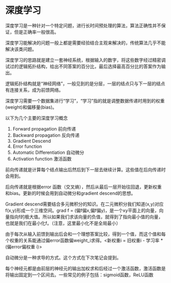 # 深度学习

深度学习是一种针对一个特定问题，进行长时间预处理的算法，算法正确性并不保证，但是正确率一般很高。

深度学习能解决的问题一般上都是需要经验结合主观来解决的，传统算法几乎不能解决该类问题。

深度学习的思路就是建立一套神经系统，根据输入的数字，将这些数字经过精密调试过的逻辑拓扑结构，给出不同答案的百分比，最后选择最高百分比的答案作为输出。

逻辑拓扑结构就是“神经网络”，一般见到的是分层，一层的结点只与下一层的结点有连接关系，成为前馈网络。

深度学习需要一个数据集进行“学习”，“学习”指的就是调整数据传递时用到的权重(weight)和偏移量(bias)。

以下为几个主要的深度学习概念

1. Forward propagation 前向传递
2. Backward propagation 反向传递
3. Gradient Descend 
4. Error function
5. Automatic Differentiation 自动微分
6. Activation function 激活函数

前向传递就是计算每个结点输出后然后到下一层去继续计算。这些值在后向传递时会用到。

后向传递就是根据error 函数（交叉熵），然后从最后一层开始往回退，更新权重和bias。更新的时候会用到自动微分和gradient descend的思想。

Gradient descend需要结合多元微积分的知识。在二元微积分我们知道(x,y)对应f(x,y)形成一个三维空间。grad f = (偏f偏x,偏f偏y)，是一个xy平面上的向量，向量指向f的极大值。所以如果我们求该向量的负值，就得到了指向最小值的向量，也就是我们在最小化f。（注意，这里最小化不是全局最小）

由于每次从输入前馈到输出后会和一个理想答案比较，得到一个值，而这个值和每个权重的关系能通过偏error函数偏weight_i求得。<新权重i = 旧权重i - 学习率 * (偏error偏权重 i)>

自动微分是一种求导的方式。这个方式在下次笔记会提到。

每个神经元都是由前层的神经元的输出加权求和后经过一个激活函数，激活函数是将输出固定到一个区间去。一些常见的例子包括：sigmoid函数，ReLU函数



